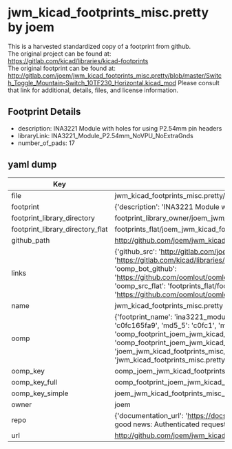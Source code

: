 # jwm_kicad_footprints_misc.pretty by joem  
This is a harvested standardized copy of a footprint from github.  
The original project can be found at:  
https://gitlab.com/kicad/libraries/kicad-footprints  
The original footprint can be found at:
http://gitlab.com/joem/jwm_kicad_footprints_misc.pretty/blob/master/Switch_Toggle_Mountain-Switch_10TF230_Horizontal.kicad_mod
Please consult that link for additional, details, files, and license information.  
## Footprint Details
* description: INA3221 Module with holes for using P2.54mm pin headers  
* libraryLink: INA3221_Module_P2.54mm_NoVPU_NoExtraGnds  
* number_of_pads: 17  
## yaml dump  
| Key | Value |  
| --- | --- |  
| file | jwm_kicad_footprints_misc.pretty/INA3221_Module_P2.54mm_NoVPU_NoExtraGnds.kicad_mod |  
| footprint | {'description': 'INA3221 Module with holes for using P2.54mm pin headers', 'libraryLink': 'INA3221_Module_P2.54mm_NoVPU_NoExtraGnds', 'number_of_pads': 17} |  
| footprint_library_directory | footprint_library_owner/joem_jwm_kicad_footprints_misc.pretty |  
| footprint_library_directory_flat | footprints_flat/joem_jwm_kicad_footprints_misc_ina3221_module_p2_54mm_novpu_noextragnds/working |  
| github_path | http://github.com/joem/jwm_kicad_footprints_misc.pretty/blob/master/INA3221_Module_P2.54mm_NoVPU_NoExtraGnds.kicad_mod |  
| links | {'github_src': 'http://gitlab.com/joem/jwm_kicad_footprints_misc.pretty/blob/master/Switch_Toggle_Mountain-Switch_10TF230_Horizontal.kicad_mod', 'github_src_repo': 'https://gitlab.com/kicad/libraries/kicad-footprints', 'oomp_bot': 'footprints/joem_jwm_kicad_footprints_misc_ina3221_module_p2_54mm_novpu_noextragnds/working', 'oomp_bot_github': 'https://github.com/oomlout/oomlout_oomp_footprint_bot/tree/main/footprints/joem_jwm_kicad_footprints_misc_ina3221_module_p2_54mm_novpu_noextragnds/working', 'oomp_src_flat': 'footprints_flat/footprints_flat/joem_jwm_kicad_footprints_misc_ina3221_module_p2_54mm_novpu_noextragnds/working', 'oomp_src_flat_github': 'https://github.com/oomlout/oomlout_oomp_footprint_src/tree/main/footprints_flat/joem_jwm_kicad_footprints_misc_ina3221_module_p2_54mm_novpu_noextragnds/working'} |  
| name | jwm_kicad_footprints_misc.pretty |  
| oomp | {'footprint_name': 'ina3221_module_p2_54mm_novpu_noextragnds', 'library_name': 'jwm_kicad_footprints_misc', 'md5': 'c0fc165fa931de09d340b45267d1a9dc', 'md5_10': 'c0fc165fa9', 'md5_5': 'c0fc1', 'md5_6': 'c0fc16', 'oomp_key': 'oomp_joem_jwm_kicad_footprints_misc_ina3221_module_p2_54mm_novpu_noextragnds', 'oomp_key_extra': 'oomp_footprint_joem_jwm_kicad_footprints_misc_ina3221_module_p2_54mm_novpu_noextragnds', 'oomp_key_full': 'oomp_footprint_joem_jwm_kicad_footprints_misc_ina3221_module_p2_54mm_novpu_noextragnds_c0fc16', 'oomp_key_simple': 'joem_jwm_kicad_footprints_misc_ina3221_module_p2_54mm_novpu_noextragnds', 'original_filename': 'jwm_kicad_footprints_misc.pretty/INA3221_Module_P2.54mm_NoVPU_NoExtraGnds.kicad_mod', 'owner_name': 'joem'} |  
| oomp_key | oomp_joem_jwm_kicad_footprints_misc_ina3221_module_p2_54mm_novpu_noextragnds |  
| oomp_key_full | oomp_footprint_joem_jwm_kicad_footprints_misc_ina3221_module_p2_54mm_novpu_noextragnds |  
| oomp_key_simple | joem_jwm_kicad_footprints_misc_ina3221_module_p2_54mm_novpu_noextragnds |  
| owner | joem |  
| repo | {'documentation_url': 'https://docs.github.com/rest/overview/resources-in-the-rest-api#rate-limiting', 'message': "API rate limit exceeded for 84.66.173.59. (But here's the good news: Authenticated requests get a higher rate limit. Check out the documentation for more details.)"} |  
| url | http://github.com/joem/jwm_kicad_footprints_misc.pretty |  

